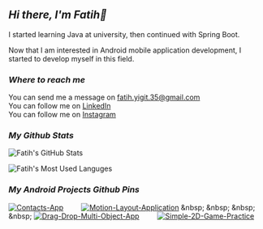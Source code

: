 
<h2><i>Hi there, I'm Fatih👋</i></h2>

<p>I started learning Java at university, then continued with Spring Boot.</p>

<p> Now that I am interested in Android mobile application development, I started to develop myself in this field.</p>

  
<h3><i>Where to reach me</i></h3>

You can send me a message on <a href="mailto:fatih.yigit.35@gmail.com">fatih.yigit.35@gmail.com</a><br />
You can follow me on  <a href="https://www.linkedin.com/in/fatihyigit35/">LinkedIn</a><br />
You can follow me on  <a href="https://www.instagram.com/fatih.yigit.35">Instagram</a>

<h3><i>My Github Stats</i></h3>
<p float="left">
<img src="https://github-readme-stats.vercel.app/api?username=FatihYigit35&card_width=450&show_icons=true&locale=en&theme=chartreuse-dark" alt="Fatih's GitHub Stats" />
  
<img src="https://github-readme-stats.vercel.app/api/top-langs?username=FatihYigit35&card_width=450&show_icons=true&locale=en&layout=compact&theme=chartreuse-dark" 
     alt="Fatih's Most Used Languges" />
     
<h3><i>My Android Projects Github Pins</i></h3>
     
[![Contacts-App](https://github-readme-stats.vercel.app/api/pin/?username=FatihYigit35&repo=Contacts-App&theme=chartreuse-dark)](https://github.com/FatihYigit35/Contacts-App) &nbsp; &nbsp; &nbsp; &nbsp; 
[![Motion-Layout-Application](https://github-readme-stats.vercel.app/api/pin/?username=FatihYigit35&repo=Motion-Layout-Application&theme=chartreuse-dark)]([https://github.com/FatihYigit35/Contacts-App](https://github.com/FatihYigit35/Motion-Layout-Application)) &nbsp; &nbsp; &nbsp; &nbsp; 
[![Drag-Drop-Multi-Object-App](https://github-readme-stats.vercel.app/api/pin/?username=FatihYigit35&repo=Drag-Drop-Multi-Object-App&theme=chartreuse-dark)](https://github.com/FatihYigit35/Drag-Drop-Multi-Object-App) &nbsp; &nbsp; &nbsp; &nbsp; 
[![Simple-2D-Game-Practice](https://github-readme-stats.vercel.app/api/pin/?username=FatihYigit35&repo=Simple-2D-Game-Practice&theme=chartreuse-dark)](https://github.com/FatihYigit35/Simple-2D-Game-Practice)
  
